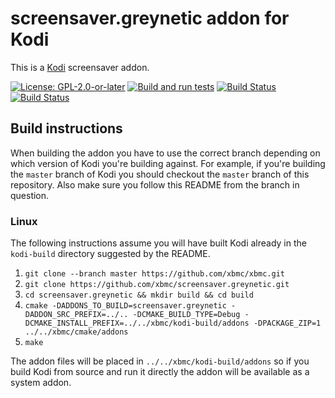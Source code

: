 # screensaver.greynetic addon for Kodi

This is a [Kodi](http://kodi.tv) screensaver addon.

[![License: GPL-2.0-or-later](https://img.shields.io/badge/License-GPL%20v2+-blue.svg)](LICENSE.md)
[![Build and run tests](https://github.com/xbmc/screensaver.greynetic/actions/workflows/build.yml/badge.svg?branch=Matrix)](https://github.com/xbmc/screensaver.greynetic/actions/workflows/build.yml)
[![Build Status](https://dev.azure.com/teamkodi/binary-addons/_apis/build/status/xbmc.screensaver.greynetic?branchName=Matrix)](https://dev.azure.com/teamkodi/binary-addons/_build/latest?definitionId=44&branchName=Matrix)
[![Build Status](https://jenkins.kodi.tv/view/Addons/job/xbmc/job/screensaver.greynetic/job/Matrix/badge/icon)](https://jenkins.kodi.tv/blue/organizations/jenkins/xbmc%2Fscreensaver.greynetic/branches/)

## Build instructions

When building the addon you have to use the correct branch depending on which version of Kodi you're building against. 
For example, if you're building the `master` branch of Kodi you should checkout the `master` branch of this repository. 
Also make sure you follow this README from the branch in question.

### Linux

The following instructions assume you will have built Kodi already in the `kodi-build` directory 
suggested by the README.

1. `git clone --branch master https://github.com/xbmc/xbmc.git`
2. `git clone https://github.com/xbmc/screensaver.greynetic.git`
3. `cd screensaver.greynetic && mkdir build && cd build`
4. `cmake -DADDONS_TO_BUILD=screensaver.greynetic -DADDON_SRC_PREFIX=../.. -DCMAKE_BUILD_TYPE=Debug -DCMAKE_INSTALL_PREFIX=../../xbmc/kodi-build/addons -DPACKAGE_ZIP=1 ../../xbmc/cmake/addons`
5. `make`

The addon files will be placed in `../../xbmc/kodi-build/addons` so if you build Kodi from source and run it directly 
the addon will be available as a system addon.
